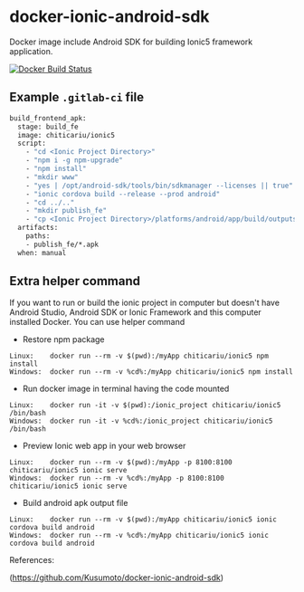 # docker-ionic-android-sdk
Docker image include Android SDK for building Ionic5 framework application.

[![Docker Build Status](https://img.shields.io/docker/cloud/build/chiticariu/ionic5.svg)](https://cloud.docker.com/repository/docker/chiticariu/ionic5)

## Example `.gitlab-ci` file
```Dockerfile
build_frontend_apk:
  stage: build_fe
  image: chiticariu/ionic5
  script:
    - "cd <Ionic Project Directory>"
    - "npm i -g npm-upgrade"
    - "npm install"
    - "mkdir www"
    - "yes | /opt/android-sdk/tools/bin/sdkmanager --licenses || true"
    - "ionic cordova build --release --prod android"
    - "cd ../.."
    - "mkdir publish_fe"
    - "cp <Ionic Project Directory>/platforms/android/app/build/outputs/apk/release/*.apk publish_fe/"
  artifacts:
    paths:
    - publish_fe/*.apk
  when: manual
```
## Extra helper command
If you want to run or build the ionic project in computer but doesn't have Android Studio, Android SDK or Ionic Framework and this computer installed Docker. You can use helper command  

- Restore npm package
```
Linux:    docker run --rm -v $(pwd):/myApp chiticariu/ionic5 npm install
Windows:  docker run --rm -v %cd%:/myApp chiticariu/ionic5 npm install
```
- Run docker image in terminal having the code mounted
```
Linux:    docker run -it -v $(pwd):/ionic_project chiticariu/ionic5 /bin/bash
Windows:  docker run -it -v %cd%:/ionic_project chiticariu/ionic5 /bin/bash
```
- Preview Ionic web app in your web browser
```
Linux:    docker run --rm -v $(pwd):/myApp -p 8100:8100 chiticariu/ionic5 ionic serve
Windows:  docker run --rm -v %cd%:/myApp -p 8100:8100 chiticariu/ionic5 ionic serve
```
- Build android apk output file
```
Linux:    docker run --rm -v $(pwd):/myApp chiticariu/ionic5 ionic cordova build android
Windows:  docker run --rm -v %cd%:/myApp chiticariu/ionic5 ionic cordova build android
```

References:

(https://github.com/Kusumoto/docker-ionic-android-sdk)
